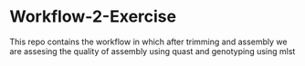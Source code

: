 # Workflow-2-Exercise
This repo contains the workflow in which after trimming and assembly we are assesing the quality of assembly using quast and genotyping using mlst
